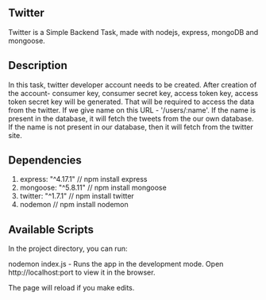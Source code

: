 ## Twitter
Twitter is a Simple Backend Task, made with nodejs, express, mongoDB and mongoose.

## Description
In this task, twitter developer account needs to be created. After creation of the account- consumer key, consumer secret key, access token key, access token secret key will be generated. That will be required to access the data from the twitter. If we give name on this URL - '/users/:name'. If the name is present in the database, it will fetch the tweets from the our own database. If the name is not present in our database, then it will fetch from the twitter site.

## Dependencies
1. express: "^4.17.1" // npm install express
2. mongoose: "^5.8.11" // npm install mongoose
3. twitter: "^1.7.1" // npm install twitter
4. nodemon // npm install nodemon

## Available Scripts
In the project directory, you can run:

nodemon index.js - Runs the app in the development mode. Open http://localhost:port to view it in the browser.

The page will reload if you make edits.
